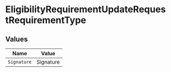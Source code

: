 # EligibilityRequirementUpdateRequestRequirementType


## Values

| Name        | Value       |
| ----------- | ----------- |
| `Signature` | Signature   |
